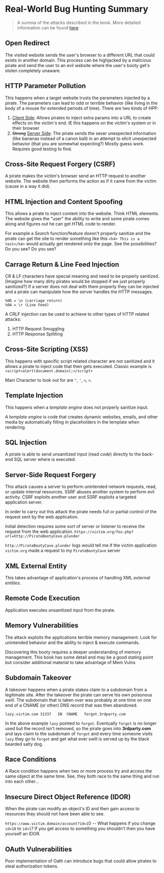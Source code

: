 # Real-World Bug Hunting Summary

>  A summa of the attacks described in the book.  More detailed information can be found [here](RealWorldBugHunting.md "Why is all the rum gone?")

## Open Redirect

The visited website sends the user's browser to a different URL that could exists in another domain.  This process can be highjacked by a malicious pirate and send the user to an evil website where the user's booty get's stolen completely unaware.

## HTTP Parameter Pollution

This happens when a target website trusts the parameters injected by a pirate.  The parameters can lead to odd or terrible behavior (like living in the body of a mouse for extended periods of time).  There are two kinds of HPP:

1. <u>Client Side</u>: Allows pirates to inject extra params into a URL to create effects on the victim's end.  IE this happens on the victim's system or in their browser
2. ~~Strong~~ <u>Server Side</u>: The pirate sends the sever unexpected information (like bananas instead of a canon ball) in an attempt to elicit unexpected behavior (that you are somewhat expecting?) Mostly guess work.  Requires good testing to find.

## Cross-Site Request Forgery (CSRF)

A pirate makes the victim's browser send an HTTP request to another website.  The website then  performs the action as if it came from the victim (cause in a way it did).  

## HTML Injection and Content Spoofing

This allows a pirate to inject content into the website.  Think HTML elements.  The website gives the "user" the ability to write and some pirate comes along and figures out he can get HTML code to render.

For example a *Search* function/feature doesn't properly sanitize and the pirate can get the site to render something like this `<h4> This is a test</h4>` would actually get rendered onto the page.  See the possibilities?  Do you see? Do you see?

## Carrage Return & Line Feed Injection

CR & LF characters have special meaning and need to be properly sanitized. [Imagine how many dirty pirates would be stopped if we just properly sanitized?]  If a server does not deal with them properly they can be injected and a pirate can manipulate how the server handles the HTTP messages.

```http
%0D = \n (carriage return)
%0A = \r (Line Feed)
```

A CRLF injection can be used to achieve to other  types of HTTP related attacks:

1. HTTP Request Smuggling
2. HTTP Response Splitting 

## Cross-Site Scripting (XSS)

This happens with specific script related character are not sanitized and it allows a pirate to inject code that then gets executed. Classic example is `<script>alert(document.domain);</script>`

Main Character to look out for are `"`, `'`, `<`, `>`. 

## Template Injection

This happens when a *template engine* does not properly sanitize input.

A *template engine* is code that creates dynamic websites, emails, and other media by automatically filling in placeholders in the template when rendering.

## SQL Injection

A pirate is able to send unsanitized input (read *code*) directly to the back-end SQL server where is executed.

## Server-Side Request Forgery

This attack causes a server to perform unintended network requests, read, or update internal resources.  SSRF abuses another system to perform evil activity.  CSRF exploits another user and SSRF exploits a targeted application server.

In order to carry out this attack the pirate needs full or partial control of the request sent by the web application.

Initial detection requires some sort of server or listener to receive the request from the web application. `https://victim.org/foo.php?url=http://PirateBootyCove.plunder`

`http://PirateBootyCave.plunder` logs would tell me if the victim application `victim.org` made a request to my `PirateBootyCave` server

## XML External Entity

This takes advantage of application's process of handling XML *external entities*.

## Remote Code Execution

Application executes unsanitized input from the pirate.

## Memory Vulnerabilities

The attack exploits the applications terrible memory management.  Look for unintended behavior and the ability to inject & execute commands.

Discovering this booty requires a deeper understanding of memory management.  This book has some detail and may be a good stating point but consider additional material to take advantage of Mem Vulns

## Subdomain Takeover

A takeover happens when a pirate stakes claim to a subdomain from a legitimate site.  After the takeover the pirate can serve his own poisonous swill.  The subdomain that is taken over was probably at one time on one end of a CNAME (or other) DNS record that was then abandoned.   

```dns
lazy.victim.com	31337	IN	CNAME	forgot.3rdparty.com
```

In the above example `lazy` pointed to `forgot`.  Eventually `forgot` is no longer used but the record isn't removed, so the pirate goes into **3rdparty.com** and lays claim to the subdomain of `forgot` and every time someone visits `lazy` they go to `forgot` and get what ever swill is served up by the black bearded salty dog.

## Race Conditions

A Race condition happens when two or more process try and access the same object at the same time.  See, they both race to the same thing and run into each other...

## Insecure Direct Object Reference (IDOR)

When the pirate can modify an object's ID and then gain access to resources they should not have been able to see.

`https://www.victim.domain/account?id=1`0 -- What happens if you change `id=10` to `id=1`?  If you get access to something you shouldn't then you have yourself an IDOR.

## OAuth Vulnerabilities

Poor implementation of Oath can introduce bugs that could allow pirates to steal authorization tokens.

